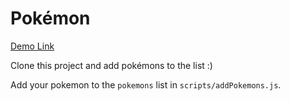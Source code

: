 # Pokémon

[Demo Link](https://codewithvincent.github.io/pokemon/)

Clone this project and add pokémons to the list :)

Add your pokemon to the `pokemons` list in `scripts/addPokemons.js`.
